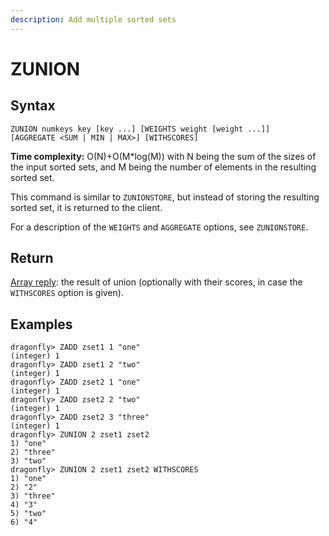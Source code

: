 ```yaml
---
description: Add multiple sorted sets
---
```


# ZUNION

## Syntax

    ZUNION numkeys key [key ...] [WEIGHTS weight [weight ...]] [AGGREGATE <SUM | MIN | MAX>] [WITHSCORES]

**Time complexity:** O(N)+O(M*log(M)) with N being the sum of the sizes of the input sorted sets, and M being the number of elements in the resulting sorted set.

This command is similar to `ZUNIONSTORE`, but instead of storing the resulting
sorted set, it is returned to the client.

For a description of the `WEIGHTS` and `AGGREGATE` options, see `ZUNIONSTORE`.

## Return

[Array reply](https://redis.io/docs/reference/protocol-spec#resp-arrays): the result of union (optionally with their scores, in case 
the `WITHSCORES` option is given).

## Examples

```shell
dragonfly> ZADD zset1 1 "one"
(integer) 1
dragonfly> ZADD zset1 2 "two"
(integer) 1
dragonfly> ZADD zset2 1 "one"
(integer) 1
dragonfly> ZADD zset2 2 "two"
(integer) 1
dragonfly> ZADD zset2 3 "three"
(integer) 1
dragonfly> ZUNION 2 zset1 zset2
1) "one"
2) "three"
3) "two"
dragonfly> ZUNION 2 zset1 zset2 WITHSCORES
1) "one"
2) "2"
3) "three"
4) "3"
5) "two"
6) "4"
```
